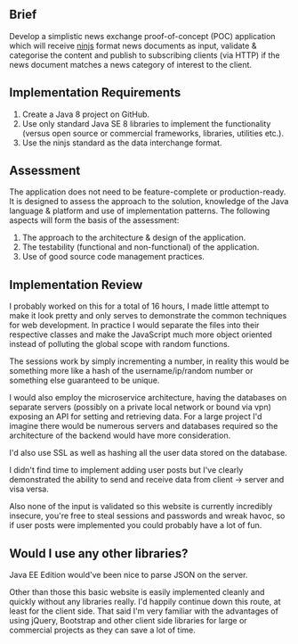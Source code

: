 ## Brief
Develop a simplistic news exchange proof-of-concept (POC) application which will receive [ninjs](http://dev.iptc.org/ninjs) format news documents as input, validate & categorise the content and publish to subscribing clients (via HTTP) if the news document matches a news category of interest to the client.

## Implementation Requirements
1. Create a Java 8 project on GitHub.
2. Use only standard Java SE 8 libraries to implement the functionality (versus open source or commercial frameworks, libraries, utilities etc.).
3. Use the ninjs standard as the data interchange format.

## Assessment
The application does not need to be feature-complete or production-ready.   It is designed to assess the approach to the solution, knowledge of the Java language & platform and use of implementation patterns.  The following aspects will form the basis of the assessment:

1. The approach to the architecture & design of the application.
2. The testability (functional and non-functional) of the application.
3. Use of good source code management practices.

## Implementation Review

I probably worked on this for a total of 16 hours, I made little attempt to make it look pretty and only serves to demonstrate
the common  techniques for web development. In practice I would separate the files into their respective classes and make
the JavaScript much more object oriented instead of polluting the global scope with random functions.

The sessions work by simply incrementing a number, in reality this would be something more like a hash of the username/ip/random number
or something else guaranteed to be unique.

I would also employ the microservice architecture, having the databases on separate servers (possibly on a private local network
or bound via vpn) exposing an API for setting
and retrieving data. For a large project I'd imagine there would be numerous servers and databases required so the
architecture of the backend would have more consideration.

I'd also use SSL as well as hashing all the user data stored on the database.

I didn't find time to implement adding user posts but I've clearly demonstrated the ability to send and receive data
from client -> server and visa versa.

Also none of the input is validated so this website is currently incredibly insecure, you're free to steal sessions and passwords
and wreak havoc, so if user posts were implemented you could probably have a lot of fun.

## Would I use any other libraries?

Java EE Edition would've been nice to parse JSON on the server.

Other than those this basic website is easily implemented cleanly and quickly without any libraries really. I'd happily continue
down this route, at least for the client side. That said I'm very familiar with the advantages of using jQuery, 
Bootstrap and other client side libraries for large or commercial projects as they can save a lot of time. 
